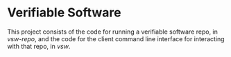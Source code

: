 # Verifiable Software

This project consists of the code for running a verifiable software repo, in *vsw-repo*, and the code for the client command line interface for interacting with that repo, in *vsw*.

